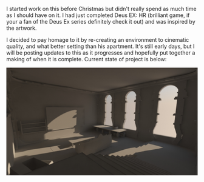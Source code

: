 I started work on this before Christmas but didn't really spend as much time as I should have on it. I had just completed Deus EX: HR (brilliant game, if your a fan of the Deus Ex series definitely check it out) and was inspired by the artwork.

I decided to pay homage to it by re-creating an environment to cinematic quality, and what better setting than his apartment. It's still early days, but I will be posting updates to this as it progresses and hopefully put together a making of when it is complete. Current state of project is below:

![wip03](images/wip03.jpg)
